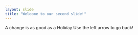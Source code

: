 ```yaml
---
layout: slide
title: "Welcome to our second slide!"
---
```

A change is as good as a Holiday
Use the left arrow to go back!
